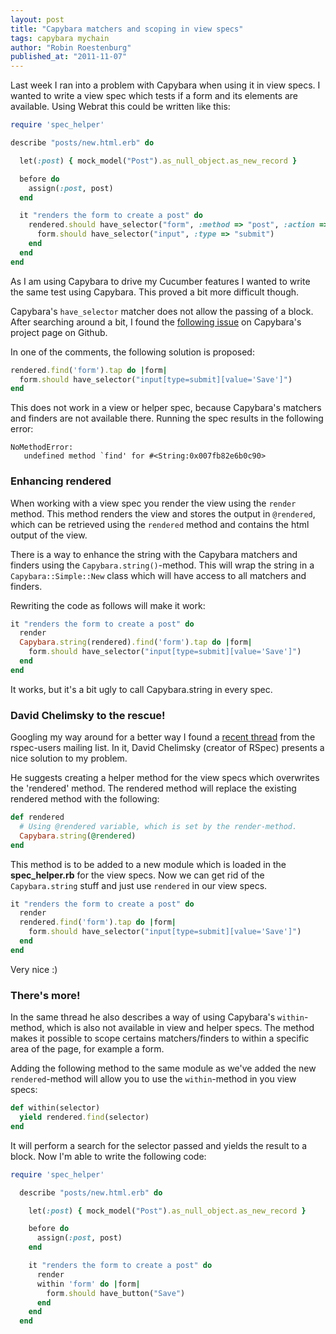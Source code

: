 ```yaml
---
layout: post
title: "Capybara matchers and scoping in view specs"
tags: capybara mychain
author: "Robin Roestenburg"
published_at: "2011-11-07"
---
```


Last week I ran into a problem with Capybara when using it in view specs. I wanted to write a view spec which tests if a form and its elements are available. Using Webrat this could be written like this:

~~~ ruby
require 'spec_helper'

describe "posts/new.html.erb" do

  let(:post) { mock_model("Post").as_null_object.as_new_record }

  before do
    assign(:post, post)
  end

  it "renders the form to create a post" do
    rendered.should have_selector("form", :method => "post", :action => messages_path ) do |form|
      form.should have_selector("input", :type => "submit")
    end
  end
end
~~~

As I am using Capybara to drive my Cucumber features I wanted to write the same test using Capybara. This proved a bit more difficult though.

Capybara's `have_selector` matcher does not allow the passing of a block. After searching around a bit, I found the [following issue](https://github.com/jnicklas/capybara/issues/384) on Capybara's project page on Github.

In one of the comments, the following solution is proposed:

~~~ ruby
rendered.find('form').tap do |form|
  form.should have_selector("input[type=submit][value='Save']")
end
~~~


This does not work in a view or helper spec, because Capybara's matchers and finders are not available there. Running the spec results in the following error:

~~~ text
NoMethodError:
   undefined method `find' for #<String:0x007fb82e6b0c90>
~~~


### Enhancing rendered
When working with a view spec you render the view using the `render` method. This method renders the view and stores the output in `@rendered`, which can be retrieved using the `rendered` method and contains the html output of the view.

There is a way to enhance the string with the Capybara matchers and finders using the `Capybara.string()`-method. This will wrap the string in a `Capybara::Simple::New` class which will have access to all matchers and finders.

Rewriting the code as follows will make it work:

~~~ ruby
it "renders the form to create a post" do
  render
  Capybara.string(rendered).find('form').tap do |form|
    form.should have_selector("input[type=submit][value='Save']")
  end
end
~~~


It works, but it's a bit ugly to call Capybara.string in every spec.

### David Chelimsky to the rescue!
Googling my way around for a better way I found a [recent thread](http://old.nabble.com/Rails-view-spec-expectations-matchers-to32630767.html#a32631449) from the rspec-users mailing list. In it, David Chelimsky (creator of RSpec) presents a nice solution to my problem.

He suggests creating a helper method for the view specs which overwrites the 'rendered' method. The rendered method will replace the existing rendered method with the following:

~~~ ruby
def rendered
  # Using @rendered variable, which is set by the render-method.
  Capybara.string(@rendered)
end
~~~

This method is to be added to a new module which is loaded in the **spec_helper.rb** for the view specs. Now we can get rid of the `Capybara.string` stuff and just use `rendered` in our view specs.

~~~ ruby
it "renders the form to create a post" do
  render
  rendered.find('form').tap do |form|
    form.should have_selector("input[type=submit][value='Save']")
  end
end
~~~

Very nice :)

### There's more!
In the same thread he also describes a way of using Capybara's `within`-method, which is also not available in view and helper specs. The method makes it possible to scope certains matchers/finders to within a specific area of the page, for example a form.

Adding the following method to the same module as we've added the new `rendered`-method will allow you to use the `within`-method in you view specs:

~~~ ruby
def within(selector)
  yield rendered.find(selector)
end
~~~

It will perform a search for the selector passed and yields the result to a block. Now I'm able to write the following code:

~~~ ruby
require 'spec_helper'

  describe "posts/new.html.erb" do

    let(:post) { mock_model("Post").as_null_object.as_new_record }

    before do
      assign(:post, post)
    end

    it "renders the form to create a post" do
      render
      within 'form' do |form|
        form.should have_button("Save")
      end
    end
  end
~~~
